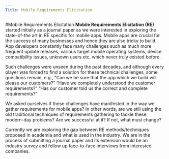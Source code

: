 ```yaml
---
Title: Mobile Requirements Elicitation
---
```

#Mobile Requirements Elicitation
**Mobile Requirements Elicitation (RE)** started initially as a journal paper as we were interested in exploring the state-of-the art in RE specific for mobile apps. Mobile apps are crucial for the success of many businesses and hence they are also tricky to build. App developers constantly face many challenges such as much more frequent update releases, various target mobile operating systems, device compatibility issues, unknown users etc. which never truly existed before.

Such challenges were unseen during the past decades, and although every player was forced to find a solution for these technical challenges, some questions remain, e.g., “Can we be sure that the app which we build will please our customers?” “Have we completely understood the customer requirements?” “Has our customer told us the correct and complete requirements?”

We asked ourselves if these challenges have manifested in the way we gather requirements for mobile apps? In other words, are we still using the old traditional techniques of requirements gathering to tackle these modern-day problems? Are we successful at it? If not, what must change?

Currently we are exploring the gap between RE methods/techniques proposed in academia and what is used in the industry. We are in the process of submitting a journal paper and its extension would be an industry survey and follow up face-to-face interviews from interested companies.
